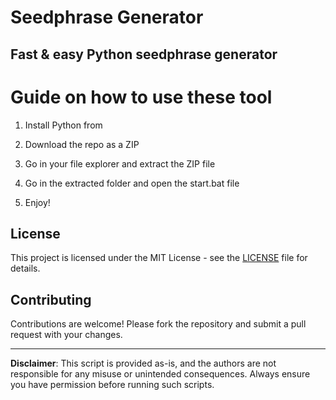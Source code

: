 # Seedphrase Generator       
          
## Fast & easy Python seedphrase generator         
              
# Guide on how to use these tool           
               
1. Install Python from           
   
2. Download the repo as a ZIP         
    
3. Go in your file explorer and extract the ZIP file      
           
4. Go in the extracted folder and open the start.bat file       
         
5. Enjoy!         
             
## License             
      
This project is licensed under the MIT License - see the [LICENSE](LICENSE) file for details.                  
    
## Contributing     
         
Contributions are welcome! Please fork the repository and submit a pull request with your changes.             
         
---       
         
**Disclaimer**: This script is provided as-is, and the authors are not responsible for any misuse or unintended consequences. Always ensure you have permission before running such scripts.            